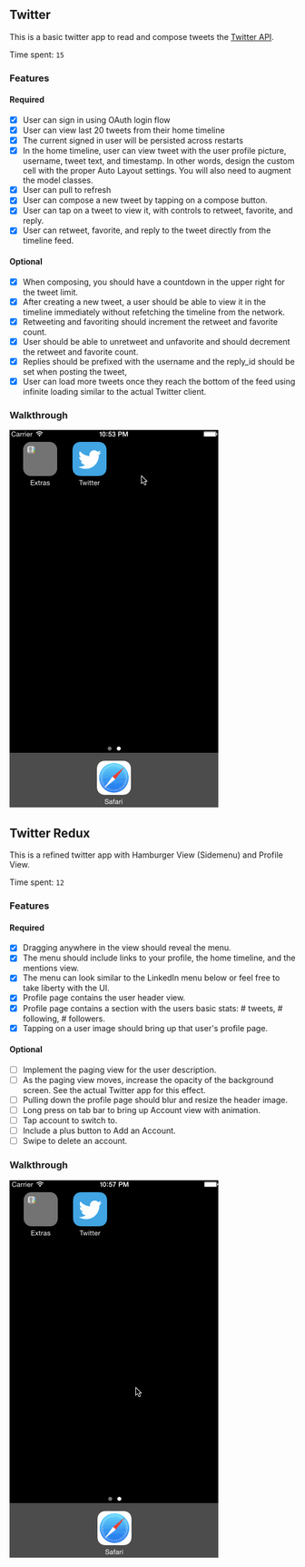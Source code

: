 ## Twitter

This is a basic twitter app to read and compose tweets the [Twitter API](https://apps.twitter.com/).

Time spent: `15`

### Features

#### Required

- [x] User can sign in using OAuth login flow
- [x] User can view last 20 tweets from their home timeline
- [x] The current signed in user will be persisted across restarts
- [x] In the home timeline, user can view tweet with the user profile picture, username, tweet text, and timestamp.  In other words, design the custom cell with the proper Auto Layout settings.  You will also need to augment the model classes.
- [x] User can pull to refresh
- [x] User can compose a new tweet by tapping on a compose button.
- [x] User can tap on a tweet to view it, with controls to retweet, favorite, and reply.
- [x] User can retweet, favorite, and reply to the tweet directly from the timeline feed.

#### Optional

- [x] When composing, you should have a countdown in the upper right for the tweet limit.
- [x] After creating a new tweet, a user should be able to view it in the timeline immediately without refetching the timeline from the network.
- [x] Retweeting and favoriting should increment the retweet and favorite count.
- [x] User should be able to unretweet and unfavorite and should decrement the retweet and favorite count.
- [x] Replies should be prefixed with the username and the reply_id should be set when posting the tweet,
- [x] User can load more tweets once they reach the bottom of the feed using infinite loading similar to the actual Twitter client.

### Walkthrough

![Video Walkthrough](Twitter.gif)


## Twitter Redux

This is a refined twitter app with Hamburger View (Sidemenu) and Profile View.

Time spent: `12`

### Features

#### Required

- [x] Dragging anywhere in the view should reveal the menu.
- [x] The menu should include links to your profile, the home timeline, and the mentions view.
- [x] The menu can look similar to the LinkedIn menu below or feel free to take liberty with the UI.
- [x] Profile page contains the user header view.
- [x] Profile page contains a section with the users basic stats: # tweets, # following, # followers.
- [x] Tapping on a user image should bring up that user's profile page.

#### Optional

- [ ] Implement the paging view for the user description.
- [ ] As the paging view moves, increase the opacity of the background screen. See the actual Twitter app for this effect.
- [ ] Pulling down the profile page should blur and resize the header image.
- [ ] Long press on tab bar to bring up Account view with animation.
- [ ] Tap account to switch to.
- [ ] Include a plus button to Add an Account.
- [ ] Swipe to delete an account.

### Walkthrough

![Video Walkthrough](twitter_redux.gif)
